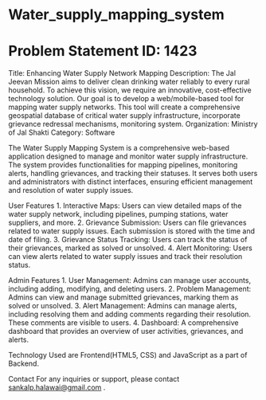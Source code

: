 # Water_supply_mapping_system
# Problem Statement ID: 1423
Title: Enhancing Water Supply Network Mapping
Description: The Jal Jeevan Mission aims to deliver clean drinking water reliably to every rural household. To achieve this vision, we require an innovative, cost-effective technology solution. Our goal is to develop a web/mobile-based tool for mapping water supply networks. This tool will create a comprehensive geospatial database of critical water supply infrastructure, incorporate grievance redressal mechanisms,  monitoring system.
Organization: Ministry of Jal Shakti
Category: Software

The Water Supply Mapping System is a comprehensive web-based application designed to manage and monitor water supply infrastructure. The system provides functionalities for mapping pipelines, monitoring alerts, handling grievances, and tracking their statuses. It serves both users and administrators with distinct interfaces, ensuring efficient management and resolution of water supply issues.

User Features
      1. Interactive Maps: Users can view detailed maps of the water supply network, including pipelines, pumping stations, water suppliers, and more.
      2. Grievance Submission: Users can file grievances related to water supply issues. Each submission is stored with the time and date of filing.
      3. Grievance Status Tracking: Users can track the status of their grievances, marked as solved or unsolved.
      4. Alert Monitoring: Users can view alerts related to water supply issues and track their resolution status.

Admin Features
      1. User Management: Admins can manage user accounts, including adding, modifying, and deleting users.
      2. Problem Management: Admins can view and manage submitted grievances, marking them as solved or unsolved.
      3. Alert Management: Admins can manage alerts, including resolving them and adding comments regarding their resolution. These comments are visible to users.
      4. Dashboard: A comprehensive dashboard that provides an overview of user activities, grievances, and alerts.

Technology Used are Frontend(HTML5, CSS) and JavaScript as a part of Backend.


Contact
For any inquiries or support, please contact sankalp.halawai@gmail.com .
